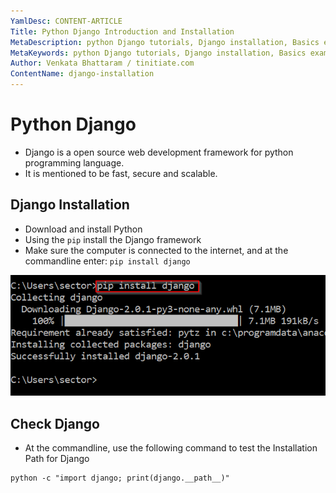 ```yaml
---
YamlDesc: CONTENT-ARTICLE
Title: Python Django Introduction and Installation
MetaDescription: python Django tutorials, Django installation, Basics example code, tutorials
MetaKeywords: python Django tutorials, Django installation, Basics example code, tutorials
Author: Venkata Bhattaram / tinitiate.com
ContentName: django-installation
---
```


# Python Django
* Django is a open source web development framework for python programming language.
* It is mentioned to be fast, secure and scalable.

## Django Installation
* Download and install Python
* Using the `pip` install the Django framework
* Make sure the computer is connected to the internet, and at the commandline 
  enter: `pip install django`

![django commandline installation](django-installation.png "django commandline installation")

## Check Django
* At the commandline, use the following command to test the Installation 
  Path for Django
```
python -c "import django; print(django.__path__)"
```
